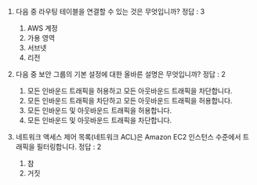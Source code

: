 1. 다음 중 라우팅 테이블을 연결할 수 있는 것은 무엇입니까? 정답 : 3

    1. AWS 계정 
    2. 가용 영역
    3. 서브넷
    4. 리전

2. 다음 중 보안 그룹의 기본 설정에 대한 올바른 설명은 무엇입니까? 정답 : 2

    1. 모든 인바운드 트래픽을 허용하고 모든 아웃바운드 트래픽을 차단합니다.
    2. 모든 인바운드 트래픽을 차단하고 모든 아웃바운드 트래픽을 허용합니다.
    3. 모든 인바운드 및 아웃바운드 트래픽을 허용합니다.
    4. 모든 인바운드 및 아웃바운드 트래픽을 차단합니다.    

3. 네트워크 액세스 제어 목록(네트워크 ACL)은 Amazon EC2 인스턴스 수준에서 트래픽을 필터링합니다. 정답 : 2

    1. 참
    2. 거짓